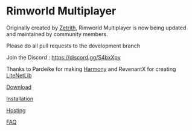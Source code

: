 # Rimworld Multiplayer
Originally created by [Zetrith](https://github.com/Zetrith/Multiplayer), Rimworld Multiplayer is now being updated and maintained by community members.

Please do all pull requests to the development branch

Join the Discord : https://discord.gg/S4bxXpv

Thanks to Pardeike for making [Harmony](https://github.com/pardeike/Harmony) and RevenantX for creating [LiteNetLib](https://github.com/RevenantX/LiteNetLib)

[Download](https://github.com/Parexy/Multiplayer/releases/download/v0.4.5/Multiplayer.zip)

[Installation](https://github.com/Parexy/Multiplayer/wiki/Installation)

[Hosting](https://github.com/Parexy/Multiplayer/wiki/Hosting-and-joining)

[FAQ](https://github.com/Parexy/Multiplayer/wiki/FAQ)
